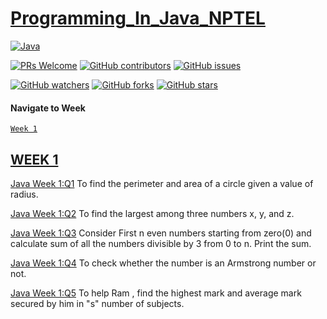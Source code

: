 # [Programming_In_Java_NPTEL](https://github.com/kshitiz2001/Programming_In_Java_NPTEL)

[![Java](https://img.shields.io/badge/Java-8-orange)](https://openjdk.java.net/projects/jdk8u/)

[![PRs Welcome](https://img.shields.io/badge/PRs-welcome-brightgreen.svg)](https://github.com/kshitiz2001/Programming_In_Java_NPTEL/pulls)
[![GitHub contributors](https://img.shields.io/github/contributors/kshitiz2001/Programming_In_Java_NPTEL.svg)](https://GitHub.com/kshitiz2001/Programming_In_Java_NPTEL/graphs/contributors/)
[![GitHub issues](https://img.shields.io/github/issues/kshitiz2001/Programming_In_Java_NPTEL.svg)](https://github.com/kshitiz2001/Programming_In_Java_NPTEL/issues)

[![GitHub watchers](https://img.shields.io/github/watchers/kshitiz2001/Programming_In_Java_NPTEL.svg?style=social&label=Watch&maxAge=2592000)](https://GitHub.com/kshitiz2001/Programming_In_Java_NPTEL/watchers/)
[![GitHub forks](https://img.shields.io/github/forks/kshitiz2001/Programming_In_Java_NPTEL.svg?style=social&label=Fork&maxAge=2592000)](https://GitHub.com/kshitiz2001/Programming_In_Java_NPTEL/network/)
[![GitHub stars](https://img.shields.io/github/stars/kshitiz2001/Programming_In_Java_NPTEL.svg?style=social&label=Star&maxAge=2592000)](https://GitHub.com/kshitiz2001/Programming_In_Java_NPTEL/stargazers/)


#### Navigate to Week 

<a href="#w1"> `Week 1`</a>



## [WEEK 1](https://github.com/kshitiz2001/Programming_In_Java_NPTEL/tree/main/Week%201)<span id="w1"></span>
  [Java Week 1:Q1](https://github.com/kshitiz2001/Programming_In_Java_NPTEL/blob/main/Week%201/Exercise1_1.java) To find the perimeter and area of a circle given a value of radius.

  [Java Week 1:Q2](https://github.com/kshitiz2001/Programming_In_Java_NPTEL/blob/main/Week%201/Exercise1_2.java) To find the largest among three numbers x, y, and z.

  [Java Week 1:Q3](https://github.com/kshitiz2001/Programming_In_Java_NPTEL/blob/main/Week%201/Exercise1_3.java) Consider First n even numbers starting from zero(0) and calculate sum of  all the numbers divisible by 3 from 0 to n. Print the sum.

  [Java Week 1:Q4](https://github.com/kshitiz2001/Programming_In_Java_NPTEL/blob/main/Week%201/Exercise1_4.java) To check whether the number is an Armstrong number or not.

  [Java Week 1:Q5](https://github.com/kshitiz2001/Programming_In_Java_NPTEL/blob/main/Week%201/Exercise1_5.java) To help Ram , find the highest mark and average mark secured by him in "s" number of subjects.

